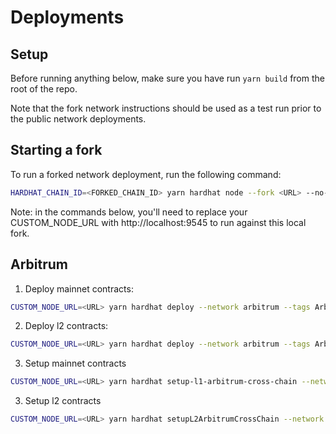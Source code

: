 # Deployments

## Setup

Before running anything below, make sure you have run `yarn build` from the root of the repo.

Note that the fork network instructions should be used as a test run prior to the public network
deployments.

## Starting a fork

To run a forked network deployment, run the following command:

```sh
HARDHAT_CHAIN_ID=<FORKED_CHAIN_ID> yarn hardhat node --fork <URL> --no-deploy --port 9545
```

Note: in the commands below, you'll need to replace your CUSTOM_NODE_URL with http://localhost:9545 to run against this local fork.

## Arbitrum

1. Deploy mainnet contracts:

```sh
CUSTOM_NODE_URL=<URL> yarn hardhat deploy --network arbitrum --tags ArbitrumParentMessenger,OracleHub,GovernorHub
```

2. Deploy l2 contracts:

```sh
CUSTOM_NODE_URL=<URL> yarn hardhat deploy --network arbitrum --tags ArbitrumChildMessenger,OracleSpoke,GovernorSpoke
```

3. Setup mainnet contracts

```sh
CUSTOM_NODE_URL=<URL> yarn hardhat setup-l1-arbitrum-cross-chain --network mainnet
```

3. Setup l2 contracts

```sh
CUSTOM_NODE_URL=<URL> yarn hardhat setupL2ArbitrumCrossChain --network arbitrum
```
